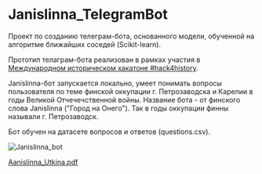 # Janislinna_TelegramBot
Проект по созданию телеграм-бота, основанного модели, обученной на алгоритме ближайших соседей (Scikit-learn).

Прототип телаграм-бота реализован в рамках участия в [Международном историческом хакатоне #hack4history](http://hackhistory.tilda.ws/ru?fbclid=IwAR1etja7B6l_cWfIofLCHBDNe9Np0WiSSQSt6kMO-A2wHFZT_o2zNkE1T0M).

Janislinna-бот запускается локально, умеет понимать вопросы пользователя по теме финской оккупации г. Петрозаводска и Карелии в годы Великой Отчечечственной войны.
Название бота - от финского слова Janislinna ("Город на Онего"). Так в годы оккупации финны называли г. Петрозаводск.

Бот обучен на датасете вопросов и ответов (questions.csv).


![Janislinna_bot](https://user-images.githubusercontent.com/57313688/186924964-dd5e025c-18a4-4904-b721-e759f67b4140.gif)

[Aanislinna_Utkina.pdf](https://github.com/kclassie/Janislinna_TelegramBot/files/9433947/Aanislinna_Utkina.pdf)
